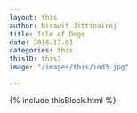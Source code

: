 ```yaml
---
layout: this
author: Nirawit Jittipairoj
title: Isle of Dogs
date: 2018-12-01
categories: this
thisID: this3
image: "/images/this/iod3.jpg"

---
```

{% include thisBlock.html %}